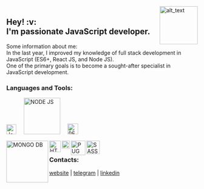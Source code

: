 <div>  
  <a href="https://dmzabelin.online/" target="blank">
  <img alt="alt_text" width="100px" align="right" src="https://img.dmzabelin.online/images/dm_logo.svg" />
  </a>
</div>
<h2>Hey! :v:<br> I'm passionate JavaScript developer.</h2>

Some information about me:<br>
In the last year, I improved my knowledge of full stack development in JavaScript (ES6+, React JS, and Node JS).<br>
One of the primary goals is to become a sought-after specialist in JavaScript development.
</br>

### Languages and Tools:

<img alt="JavaScript" width="26px" src="https://raw.githubusercontent.com/dmZabelin/dmZabelin/main/img/JS.svg" />&nbsp;&nbsp;&nbsp;&nbsp;&nbsp;<img alt="NODE JS" width="96px" src="https://raw.githubusercontent.com/dmZabelin/dmZabelin/main/img/Node.svg" />&nbsp;&nbsp;&nbsp;&nbsp;&nbsp;<img alt="REACT JS" width="28px" src="https://raw.githubusercontent.com/dmZabelin/dmZabelin/main/img/React.svg" />

<img align="left" alt="MONGO DB" width="110px" src="https://raw.githubusercontent.com/dmZabelin/dmZabelin/main/img/MongoDB_Logo.svg" />
<img align="left" alt="HTML5" width="30px" src="https://raw.githubusercontent.com/dmZabelin/dmZabelin/main/img/HTML5.svg" />
<img align="left" alt="CSS3" width="21px" src="https://raw.githubusercontent.com/dmZabelin/dmZabelin/main/img/CSS3.svg" />
<img align="left" alt="PUG" width="38px" src="https://raw.githubusercontent.com/dmZabelin/dmZabelin/main/img/pug.svg" />
<img align="left" alt="SASS" width="35px" src="https://raw.githubusercontent.com/dmZabelin/dmZabelin/main/img/Sass.svg" />

</br>

### Contacts:

[website](https://dmzabelin.online) | [telegram](https://t.me/dmZabelin) | [linkedin](https://www.linkedin.com/in/dmitry-zabelin-6041b9186/)

